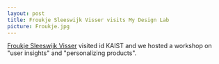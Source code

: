 ```yaml
---
layout: post
title: Froukje Sleeswijk Visser visits My Design Lab
picture: Froukje.jpg
---
```

[Froukje Sleeswijk Visser](http://studiolab.ide.tudelft.nl/studiolab/sleeswijkvisser/) visited id KAIST and we hosted a workshop on "user insights" and "personalizing products".
